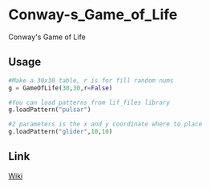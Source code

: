 # Conway-s_Game_of_Life
Conway's Game of Life

## Usage

```python
#Make a 30x30 table, r is for fill random nums
g = GameOfLife(30,30,r=False) 

#You can load patterns from lif_files library
g.loadPattern("pulsar")

#2 parameters is the x and y coordinate where to place
g.loadPattern("glider",10,10)
```

## Link
[Wiki](https://en.wikipedia.org/wiki/Conway's_Game_of_Life)
